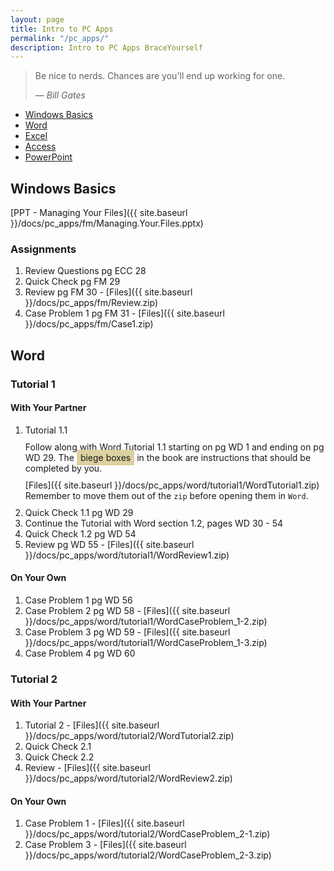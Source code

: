 ```yaml
---
layout: page
title: Intro to PC Apps
permalink: "/pc_apps/"
description: Intro to PC Apps BraceYourself
---
```


> Be nice to nerds. Chances are you'll end up working for one.
>
> &mdash; <cite>Bill Gates</cite>

  * [Windows Basics](#windows)
  * [Word](#word)
  * [Excel](#excel)
  * [Access](#access)
  * [PowerPoint](#powerpoint)

<span id="windows"></span>

## Windows Basics

[PPT - Managing Your Files]({{ site.baseurl }}/docs/pc_apps/fm/Managing.Your.Files.pptx)

### Assignments

  1. Review Questions pg ECC 28
  2. Quick Check pg FM 29
  3. Review pg FM 30 - [Files]({{ site.baseurl }}/docs/pc_apps/fm/Review.zip)
  3. Case Problem 1 pg FM 31 - [Files]({{ site.baseurl }}/docs/pc_apps/fm/Case1.zip)

## Word

### Tutorial 1

#### With Your Partner

  1. Tutorial 1.1 <span style="display: block; padding-top: 10px;">Follow along with Word Tutorial 1.1 starting on pg WD 1 and ending on pg WD 29. The <span style="background: #ddd0a2; padding: 4px 6px;">biege boxes</span> in the book are instructions that should be completed by you.</span>
  <span style="display: block; padding-top: 10px;padding-bottom: 10px;">[Files]({{ site.baseurl }}/docs/pc_apps/word/tutorial1/WordTutorial1.zip)<br>Remember to move them out of the <code>zip</code> before opening them in <code>Word</code>.</span>
  2. Quick Check 1.1 pg WD 29
  3. Continue the Tutorial with Word section 1.2, pages WD 30 - 54
  4. Quick Check 1.2 pg WD 54
  5. Review pg WD 55 - [Files]({{ site.baseurl }}/docs/pc_apps/word/tutorial1/WordReview1.zip)

#### On Your Own

  1. Case Problem 1 pg WD 56
  2. Case Problem 2 pg WD 58 - [Files]({{ site.baseurl }}/docs/pc_apps/word/tutorial1/WordCaseProblem_1-2.zip)
  3. Case Problem 3 pg WD 59 - [Files]({{ site.baseurl }}/docs/pc_apps/word/tutorial1/WordCaseProblem_1-3.zip)
  4. Case Problem 4 pg WD 60

### Tutorial 2

#### With Your Partner

  1. Tutorial 2 - [Files]({{ site.baseurl }}/docs/pc_apps/word/tutorial2/WordTutorial2.zip)
  2. Quick Check 2.1
  3. Quick Check 2.2
  4. Review - [Files]({{ site.baseurl }}/docs/pc_apps/word/tutorial2/WordReview2.zip)

#### On Your Own

  1. Case Problem 1 - [Files]({{ site.baseurl }}/docs/pc_apps/word/tutorial2/WordCaseProblem_2-1.zip)
  2. Case Problem 3 - [Files]({{ site.baseurl }}/docs/pc_apps/word/tutorial2/WordCaseProblem_2-3.zip)